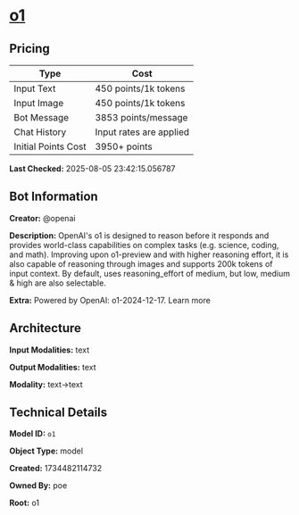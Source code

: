 # [o1](https://poe.com/o1)

## Pricing

| Type | Cost |
|------|------|
| Input Text | 450 points/1k tokens |
| Input Image | 450 points/1k tokens |
| Bot Message | 3853 points/message |
| Chat History | Input rates are applied |
| Initial Points Cost | 3950+ points |

**Last Checked:** 2025-08-05 23:42:15.056787


## Bot Information

**Creator:** @openai

**Description:** OpenAI's o1 is designed to reason before it responds and provides world-class capabilities on complex tasks (e.g. science, coding, and math). Improving upon o1-preview and with higher reasoning effort, it is also capable of reasoning through images and supports 200k tokens of input context. By default, uses reasoning_effort of medium, but low, medium & high are also selectable.

**Extra:** Powered by OpenAI: o1-2024-12-17. Learn more


## Architecture

**Input Modalities:** text

**Output Modalities:** text

**Modality:** text->text


## Technical Details

**Model ID:** `o1`

**Object Type:** model

**Created:** 1734482114732

**Owned By:** poe

**Root:** o1

